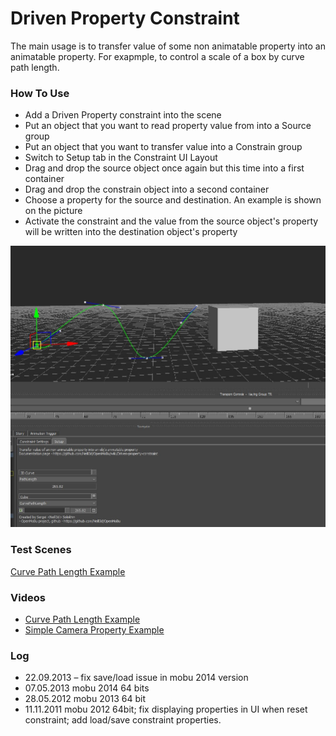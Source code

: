 # Driven Property Constraint

The main usage is to transfer value of some non animatable property into an animatable property. 
For exapmple, to control a scale of a box by curve path length.

### How To Use

* Add a Driven Property constraint into the scene
* Put an object that you want to read property value from into a Source group
* Put an object that you want to transfer value into a Constrain group
* Switch to Setup tab in the Constraint UI Layout
* Drag and drop the source object once again but this time into a first container
* Drag and drop the constrain object into a second container
* Choose a property for the source and destination. An example is shown on the picture
* Activate the constraint and the value from the source object's property will be written into the destination object's property

![Example scene](https://github.com/Neill3d/OpenMoBu/blob/master/Documentation/Images/driven_property_constraint.jpg)

### Test Scenes

[Curve Path Length Example](https://github.com/Neill3d/OpenMoBu/blob/master/MB_Scenes/DrivenProperty_CurvePathLength.fbx)

### Videos

* [Curve Path Length Example](https://drive.google.com/file/d/1QtuZqPx-RxS-W9v42Tz3nKA_U8V3rR9x/view?usp=share_link)
* [Simple Camera Property Example](https://www.youtube.com/watch?v=jSqzdz_fkoA)

### Log

* 22.09.2013 – fix save/load issue in mobu 2014 version
* 07.05.2013
mobu 2014 64 bits
* 28.05.2012
mobu 2013 64 bit
* 11.11.2011
mobu 2012 64bit;
fix displaying properties in UI when reset constraint;
add load/save constraint properties.

